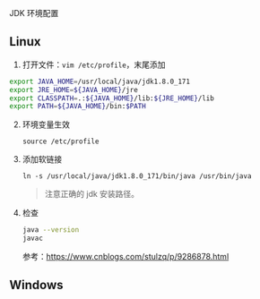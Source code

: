 JDK 环境配置

## Linux

1. 打开文件：`vim /etc/profile`，末尾添加

```sh
export JAVA_HOME=/usr/local/java/jdk1.8.0_171
export JRE_HOME=${JAVA_HOME}/jre
export CLASSPATH=.:${JAVA_HOME}/lib:${JRE_HOME}/lib
export PATH=${JAVA_HOME}/bin:$PATH		
```

2. 环境变量生效

   `source /etc/profile`

3. 添加软链接

   `ln -s /usr/local/java/jdk1.8.0_171/bin/java /usr/bin/java`

   > 注意正确的 jdk 安装路径。

4. 检查

   ```sh
   java --version 
   javac
   ```

   参考：https://www.cnblogs.com/stulzq/p/9286878.html





## Windows